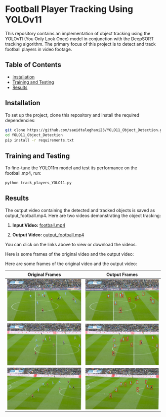 # Football Player Tracking Using YOLOv11

This repository contains an implementation of object tracking using the YOLOv11 (You Only Look Once) model in conjunction with the DeepSORT tracking algorithm. The primary focus of this project is to detect and track football players in video footage.

## Table of Contents

- [Installation](#installation)
- [Training and Testing ](#training)
- [Results](#results)

## Installation

To set up the project, clone this repository and install the required dependencies:

```bash
git clone https://github.com/saeidtaleghani23/YOLO11_Object_Detection.git
cd YOLO11_Object_Detection
pip install -r requirements.txt
```
## Training and Testing
To fine-tune the YOLO11m model and test its performance on the football.mp4, run:
```bash
python track_players_YOLO11.py
```

## Results
The output video containing the detected and tracked objects is saved as output_football.mp4. 
Here are two videos demonstrating the object tracking:
1. **Input Video:** [football.mp4](https://github.com/saeidtaleghani23/YOLO11_Object_Detection/raw/main/football.mp4)

2. **Output Video:** [output_football.mp4](https://github.com/saeidtaleghani23/YOLO11_Object_Detection/raw/main/output_football.mp4)

You can click on the links above to view or download the videos.

Here is some frames of the original video and the output video:

Here are some frames of the original video and the output video:

| Original Frames                   | Output Frames                      |
|-----------------------------------|------------------------------------|
| ![Original Frame 1](output_frames/original_frame_30.jpg) | ![Output Frame 1](output_frames/output_frame_30.jpg) |
| ![Original Frame 2](output_frames/original_frame_60.jpg) | ![Output Frame 2](output_frames/output_frame_60.jpg) |
| ![Original Frame 3](output_frames/original_frame_90.jpg) | ![Output Frame 3](output_frames/output_frame_90.jpg) |

